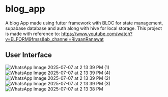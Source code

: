 # blog_app

A blog App made using futter framework with BLOC for state management, supabase database and auth along with hive for local storage.
This project is made with reference to: https://www.youtube.com/watch?v=ELFORM9fmss&ab_channel=RivaanRanawat

## User Interface


![WhatsApp Image 2025-07-07 at 2 13 39 PM (1)](https://github.com/user-attachments/assets/c7cdc7c3-8688-4261-b8a0-97534253d28a) ![WhatsApp Image 2025-07-07 at 2 13 39 PM (4)](https://github.com/user-attachments/assets/a9f86657-b26d-49c8-898d-3636f640fef1)
![WhatsApp Image 2025-07-07 at 2 13 39 PM (2)](https://github.com/user-attachments/assets/685cee37-5071-44ce-816b-8f43572454a1)
![WhatsApp Image 2025-07-07 at 2 13 39 PM (3)](https://github.com/user-attachments/assets/d5b09318-0139-446b-80d9-dd3fb5ff32c0)
![WhatsApp Image 2025-07-07 at 2 13 38 PM](https://github.com/user-attachments/assets/fee53e8a-1c57-42ae-a9a0-475a70a07f4a)

